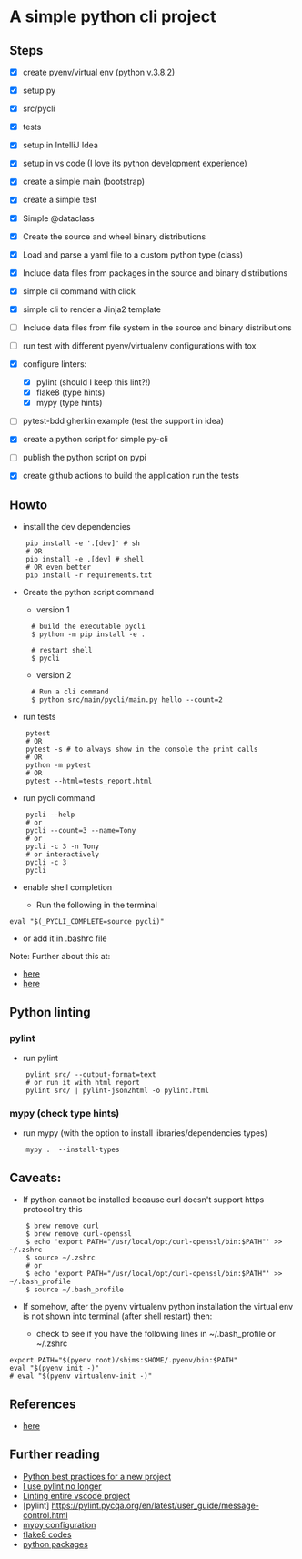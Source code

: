 # A simple python cli project

## Steps

- [x] create pyenv/virtual env (python v.3.8.2)
- [x] setup.py
- [x] src/pycli
- [x] tests
- [x] setup in IntelliJ Idea
- [x] setup in vs code (I love its python development experience)
- [x] create a simple main (bootstrap)
- [x] create a simple test
- [x] Simple @dataclass
- [x] Create the source and wheel binary distributions
- [x] Load and parse a yaml file to a custom python type (class)
- [x] Include data files from packages in the source and binary distributions
- [x] simple cli command with click
- [x] simple cli to render a Jinja2 template
- [ ] Include data files from file system in the source and binary distributions
- [ ] run test with different pyenv/virtualenv configurations with tox
- [x] configure linters:
  - [x] pylint  (should I keep this lint?!)
  - [x] flake8  (type hints)
  - [x] mypy    (type hints)
- [ ] pytest-bdd gherkin example (test the support in idea)
- [x] create a python script for simple py-cli
- [ ] publish the python script on pypi
- [x] create github actions to build the application run the tests


## Howto

- install the dev dependencies

```shell script
    pip install -e '.[dev]' # sh
    # OR
    pip install -e .[dev] # shell
    # OR even better
    pip install -r requirements.txt
```

- Create the python script command

  - version 1
  ```shell script
    # build the executable pycli
    $ python -m pip install -e .

    # restart shell
    $ pycli
  ```
  - version 2
  ```shell script
    # Run a cli command
    $ python src/main/pycli/main.py hello --count=2
  ```

- run tests

```shell script
    pytest
    # OR
    pytest -s # to always show in the console the print calls
    # OR
    python -m pytest
    # OR
    pytest --html=tests_report.html
```

- run pycli command

```shell script
    pycli --help
    # or
    pycli --count=3 --name=Tony
    # or
    pycli -c 3 -n Tony
    # or interactively
    pycli -c 3
    pycli
```

- enable shell completion

  - Run the following in the terminal
```shell script
eval "$(_PYCLI_COMPLETE=source pycli)"
```
  - or add it in .bashrc file

  Note: Further about this at:

  - [here](https://click.palletsprojects.com/en/6.x/bashcomplete/#activation)
  - [here](https://stackoverflow.com/a/52286575/1102761)

## Python linting

### pylint

- run pylint

```shell script
    pylint src/ --output-format=text
    # or run it with html report
    pylint src/ | pylint-json2html -o pylint.html
```


### mypy (check type hints)

- run mypy (with the option to install libraries/dependencies types)

```shell script
    mypy .  --install-types
```

## Caveats:

- If python cannot be installed because curl doesn't support https protocol try this

```shell script
    $ brew remove curl
    $ brew remove curl-openssl
    $ echo 'export PATH="/usr/local/opt/curl-openssl/bin:$PATH"' >> ~/.zshrc
    $ source ~/.zshrc
    # or
    $ echo 'export PATH="/usr/local/opt/curl-openssl/bin:$PATH"' >> ~/.bash_profile
    $ source ~/.bash_profile
```

- If somehow, after the pyenv virtualenv python installation the virtual env is not shown into terminal (after shell restart) then:

    - check to see if you have the following lines in ~/.bash_profile or ~/.zshrc

```shell script
export PATH="$(pyenv root)/shims:$HOME/.pyenv/bin:$PATH"
eval "$(pyenv init -)"
# eval "$(pyenv virtualenv-init -)"
```

## References

- [here](./references.md)

## Further reading

- [Python best practices for a new project](https://mitelman.engineering/blog/python-best-practice/automating-python-best-practices-for-a-new-project/)
- [I use pylint no longer ](https://dmerej.info/blog/post/bye-bye-pylint/)
- [Linting entire vscode project](https://gredowski.com/blogging/2021/02/21/linting-whole-project-in-vscode.html#additional-tasks)
- [pylint] https://pylint.pycqa.org/en/latest/user_guide/message-control.html
- [mypy configuration](https://mypy.readthedocs.io/en/stable/config_file.html)
- [flake8 codes](https://flake8.pycqa.org/en/latest/user/error-codes.html)
- [python packages](https://timothybramlett.com/How_to_create_a_Python_Package_with___init__py.html)
